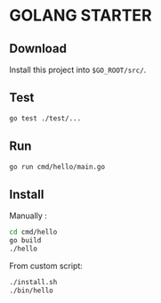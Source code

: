 # GOLANG STARTER

## Download

Install this project into `$GO_ROOT/src/`.

## Test

```sh
go test ./test/...
```

## Run

```sh
go run cmd/hello/main.go
```

## Install

Manually :

```sh
cd cmd/hello
go build
./hello
```

From custom script:

```sh
./install.sh
./bin/hello
```

